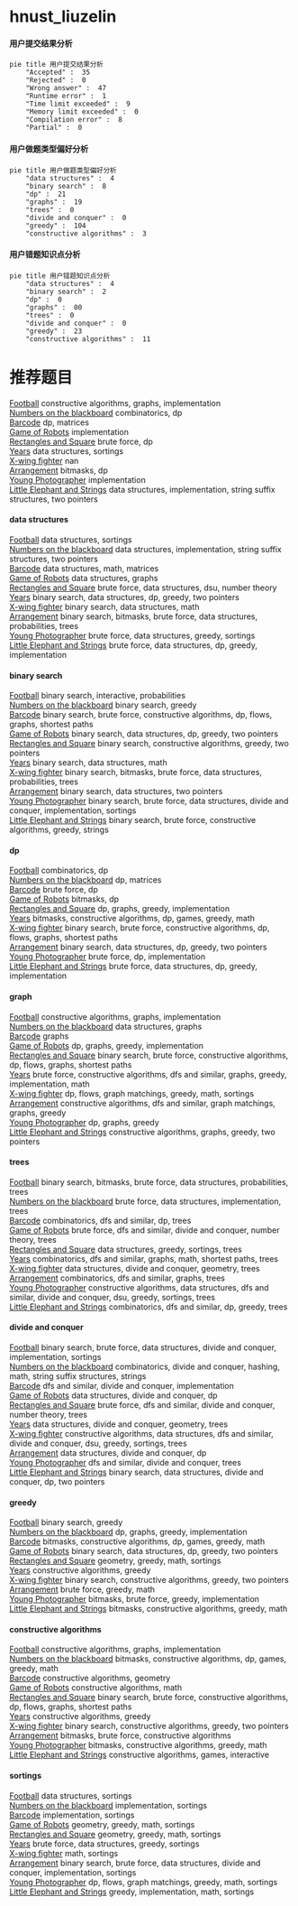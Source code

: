 # hnust_liuzelin
<!-- tabs:start -->
#### **用户提交结果分析**

```mermaid
pie title 用户提交结果分析
    "Accepted" :  35
    "Rejected" :  0
    "Wrong answer" :  47
    "Runtime error" :  1
    "Time limit exceeded" :  9
    "Memory limit exceeded" :  0
    "Compilation error" :  8
    "Partial" :  0
```
#### **用户做题类型偏好分析**

```mermaid
pie title 用户做题类型偏好分析
    "data structures" :  4
    "binary search" :  8
    "dp" :  21
    "graphs" :  19
    "trees" :  0
    "divide and conquer" :  0
    "greedy" :  104
    "constructive algorithms" :  3
```
#### **用户错题知识点分析**

```mermaid
pie title 用户错题知识点分析
    "data structures" :  4
    "binary search" :  2
    "dp" :  0
    "graphs" :  00
    "trees" :  0
    "divide and conquer" :  0
    "greedy" :  23
    "constructive algorithms" :  11
```
<!-- tabs:end -->
# 推荐题目
[Football](http://codeforces.com/problemset/problem/417/C)		constructive algorithms,
                        graphs,
                        implementation		  
[Numbers on the blackboard](http://codeforces.com/problemset/problem/878/E)		combinatorics,
                        dp		  
[Barcode](http://codeforces.com/problemset/problem/225/C)		dp,
                        matrices		  
[Game of Robots](http://codeforces.com/problemset/problem/670/B)		implementation		  
[Rectangles and Square](http://codeforces.com/problemset/problem/335/D)		brute force,
                        dp		  
[Years](http://codeforces.com/problemset/problem/1424/G)		data structures,
                        sortings		  
[X-wing fighter](http://codeforces.com/problemset/problem/1116/D3)		nan		  
[Arrangement](http://codeforces.com/problemset/problem/107/C)		bitmasks,
                        dp		  
[Young Photographer](http://codeforces.com/problemset/problem/14/B)		implementation		  
[Little Elephant and Strings](http://codeforces.com/problemset/problem/204/E)		data structures,
                        implementation,
                        string suffix structures,
                        two pointers		  
<!-- tabs:start -->
#### **data structures**
[Football](http://codeforces.com/problemset/problem/1424/G)		data structures,
                        sortings		  
[Numbers on the blackboard](http://codeforces.com/problemset/problem/204/E)		data structures,
                        implementation,
                        string suffix structures,
                        two pointers		  
[Barcode](https://codeforces.com/contest/719/problem/E)		data structures,
                        math,
                        matrices		  
[Game of Robots](http://codeforces.com/problemset/problem/878/C)		data structures,
                        graphs		  
[Rectangles and Square](http://codeforces.com/problemset/problem/920/F)		brute force,
                        data structures,
                        dsu,
                        number theory		  
[Years](http://codeforces.com/problemset/problem/1492/C)		binary search,
                        data structures,
                        dp,
                        greedy,
                        two pointers		  
[X-wing fighter](http://codeforces.com/problemset/problem/1490/G)		binary search,
                        data structures,
                        math		  
[Arrangement](http://codeforces.com/problemset/problem/1479/D)		binary search,
                        bitmasks,
                        brute force,
                        data structures,
                        probabilities,
                        trees		  
[Young Photographer](http://codeforces.com/problemset/problem/1497/A)		brute force,
                        data structures,
                        greedy,
                        sortings		  
[Little Elephant and Strings](http://codeforces.com/problemset/problem/1491/C)		brute force,
                        data structures,
                        dp,
                        greedy,
                        implementation		  
#### **binary search**
[Football](http://codeforces.com/problemset/problem/1354/G)		binary search,
                        interactive,
                        probabilities		  
[Numbers on the blackboard](http://codeforces.com/problemset/problem/1305/H)		binary search,
                        greedy		  
[Barcode](http://codeforces.com/problemset/problem/1486/E)		binary search,
                        brute force,
                        constructive algorithms,
                        dp,
                        flows,
                        graphs,
                        shortest paths		  
[Game of Robots](http://codeforces.com/problemset/problem/1492/C)		binary search,
                        data structures,
                        dp,
                        greedy,
                        two pointers		  
[Rectangles and Square](http://codeforces.com/problemset/problem/1463/D)		binary search,
                        constructive algorithms,
                        greedy,
                        two pointers		  
[Years](http://codeforces.com/problemset/problem/1490/G)		binary search,
                        data structures,
                        math		  
[X-wing fighter](http://codeforces.com/problemset/problem/1479/D)		binary search,
                        bitmasks,
                        brute force,
                        data structures,
                        probabilities,
                        trees		  
[Arrangement](http://codeforces.com/problemset/problem/1436/E)		binary search,
                        data structures,
                        two pointers		  
[Young Photographer](http://codeforces.com/problemset/problem/1461/D)		binary search,
                        brute force,
                        data structures,
                        divide and conquer,
                        implementation,
                        sortings		  
[Little Elephant and Strings](http://codeforces.com/problemset/problem/1493/C)		binary search,
                        brute force,
                        constructive algorithms,
                        greedy,
                        strings		  
#### **dp**
[Football](http://codeforces.com/problemset/problem/878/E)		combinatorics,
                        dp		  
[Numbers on the blackboard](http://codeforces.com/problemset/problem/225/C)		dp,
                        matrices		  
[Barcode](http://codeforces.com/problemset/problem/335/D)		brute force,
                        dp		  
[Game of Robots](http://codeforces.com/problemset/problem/107/C)		bitmasks,
                        dp		  
[Rectangles and Square](http://codeforces.com/problemset/problem/67/A)		dp,
                        graphs,
                        greedy,
                        implementation		  
[Years](http://codeforces.com/problemset/problem/1383/B)		bitmasks,
                        constructive algorithms,
                        dp,
                        games,
                        greedy,
                        math		  
[X-wing fighter](http://codeforces.com/problemset/problem/1486/E)		binary search,
                        brute force,
                        constructive algorithms,
                        dp,
                        flows,
                        graphs,
                        shortest paths		  
[Arrangement](http://codeforces.com/problemset/problem/1492/C)		binary search,
                        data structures,
                        dp,
                        greedy,
                        two pointers		  
[Young Photographer](https://codeforces.com/contest/1457/problem/C)		brute force,
                        dp,
                        implementation		  
[Little Elephant and Strings](http://codeforces.com/problemset/problem/1491/C)		brute force,
                        data structures,
                        dp,
                        greedy,
                        implementation		  
#### **graph**
[Football](http://codeforces.com/problemset/problem/417/C)		constructive algorithms,
                        graphs,
                        implementation		  
[Numbers on the blackboard](http://codeforces.com/problemset/problem/878/C)		data structures,
                        graphs		  
[Barcode](http://codeforces.com/problemset/problem/939/A)		graphs		  
[Game of Robots](http://codeforces.com/problemset/problem/67/A)		dp,
                        graphs,
                        greedy,
                        implementation		  
[Rectangles and Square](http://codeforces.com/problemset/problem/1486/E)		binary search,
                        brute force,
                        constructive algorithms,
                        dp,
                        flows,
                        graphs,
                        shortest paths		  
[Years](http://codeforces.com/problemset/problem/1487/C)		brute force,
                        constructive algorithms,
                        dfs and similar,
                        graphs,
                        greedy,
                        implementation,
                        math		  
[X-wing fighter](http://codeforces.com/problemset/problem/1437/C)		dp,
                        flows,
                        graph matchings,
                        greedy,
                        math,
                        sortings		  
[Arrangement](http://codeforces.com/problemset/problem/1470/D)		constructive algorithms,
                        dfs and similar,
                        graph matchings,
                        graphs,
                        greedy		  
[Young Photographer](http://codeforces.com/problemset/problem/1476/C)		dp,
                        graphs,
                        greedy		  
[Little Elephant and Strings](http://codeforces.com/problemset/problem/1304/D)		constructive algorithms,
                        graphs,
                        greedy,
                        two pointers		  
#### **trees**
[Football](http://codeforces.com/problemset/problem/1479/D)		binary search,
                        bitmasks,
                        brute force,
                        data structures,
                        probabilities,
                        trees		  
[Numbers on the blackboard](http://codeforces.com/problemset/problem/1511/C)		brute force,
                        data structures,
                        implementation,
                        trees		  
[Barcode](http://codeforces.com/problemset/problem/1499/F)		combinatorics,
                        dfs and similar,
                        dp,
                        trees		  
[Game of Robots](http://codeforces.com/problemset/problem/1491/E)		brute force,
                        dfs and similar,
                        divide and conquer,
                        number theory,
                        trees		  
[Rectangles and Square](http://codeforces.com/problemset/problem/1466/D)		data structures,
                        greedy,
                        sortings,
                        trees		  
[Years](http://codeforces.com/problemset/problem/1495/D)		combinatorics,
                        dfs and similar,
                        graphs,
                        math,
                        shortest paths,
                        trees		  
[X-wing fighter](http://codeforces.com/problemset/problem/1303/G)		data structures,
                        divide and conquer,
                        geometry,
                        trees		  
[Arrangement](http://codeforces.com/problemset/problem/1454/E)		combinatorics,
                        dfs and similar,
                        graphs,
                        trees		  
[Young Photographer](http://codeforces.com/problemset/problem/1494/D)		constructive algorithms,
                        data structures,
                        dfs and similar,
                        divide and conquer,
                        dsu,
                        greedy,
                        sortings,
                        trees		  
[Little Elephant and Strings](http://codeforces.com/problemset/problem/1292/C)		combinatorics,
                        dfs and similar,
                        dp,
                        greedy,
                        trees		  
#### **divide and conquer**
[Football](http://codeforces.com/problemset/problem/1461/D)		binary search,
                        brute force,
                        data structures,
                        divide and conquer,
                        implementation,
                        sortings		  
[Numbers on the blackboard](http://codeforces.com/problemset/problem/1466/G)		combinatorics,
                        divide and conquer,
                        hashing,
                        math,
                        string suffix structures,
                        strings		  
[Barcode](http://codeforces.com/problemset/problem/1490/D)		dfs and similar,
                        divide and conquer,
                        implementation		  
[Game of Robots](https://codeforces.com/contest/1483/problem/C)		data structures,
                        divide and conquer,
                        dp		  
[Rectangles and Square](http://codeforces.com/problemset/problem/1491/E)		brute force,
                        dfs and similar,
                        divide and conquer,
                        number theory,
                        trees		  
[Years](http://codeforces.com/problemset/problem/1303/G)		data structures,
                        divide and conquer,
                        geometry,
                        trees		  
[X-wing fighter](http://codeforces.com/problemset/problem/1494/D)		constructive algorithms,
                        data structures,
                        dfs and similar,
                        divide and conquer,
                        dsu,
                        greedy,
                        sortings,
                        trees		  
[Arrangement](http://codeforces.com/problemset/problem/1482/E)		data structures,
                        divide and conquer,
                        dp		  
[Young Photographer](http://codeforces.com/problemset/problem/566/C)		dfs and similar,
                        divide and conquer,
                        trees		  
[Little Elephant and Strings](http://codeforces.com/problemset/problem/1428/F)		binary search,
                        data structures,
                        divide and conquer,
                        dp,
                        two pointers		  
#### **greedy**
[Football](http://codeforces.com/problemset/problem/1305/H)		binary search,
                        greedy		  
[Numbers on the blackboard](http://codeforces.com/problemset/problem/67/A)		dp,
                        graphs,
                        greedy,
                        implementation		  
[Barcode](http://codeforces.com/problemset/problem/1383/B)		bitmasks,
                        constructive algorithms,
                        dp,
                        games,
                        greedy,
                        math		  
[Game of Robots](http://codeforces.com/problemset/problem/1492/C)		binary search,
                        data structures,
                        dp,
                        greedy,
                        two pointers		  
[Rectangles and Square](https://codeforces.com/contest/1496/problem/C)		geometry,
                        greedy,
                        math,
                        sortings		  
[Years](http://codeforces.com/problemset/problem/1493/A)		constructive algorithms,
                        greedy		  
[X-wing fighter](http://codeforces.com/problemset/problem/1463/D)		binary search,
                        constructive algorithms,
                        greedy,
                        two pointers		  
[Arrangement](http://codeforces.com/problemset/problem/1462/C)		brute force,
                        greedy,
                        math		  
[Young Photographer](http://codeforces.com/problemset/problem/1494/B)		bitmasks,
                        brute force,
                        greedy,
                        implementation		  
[Little Elephant and Strings](http://codeforces.com/problemset/problem/1492/D)		bitmasks,
                        constructive algorithms,
                        greedy,
                        math		  
#### **constructive algorithms**
[Football](http://codeforces.com/problemset/problem/417/C)		constructive algorithms,
                        graphs,
                        implementation		  
[Numbers on the blackboard](http://codeforces.com/problemset/problem/1383/B)		bitmasks,
                        constructive algorithms,
                        dp,
                        games,
                        greedy,
                        math		  
[Barcode](http://codeforces.com/problemset/problem/763/B)		constructive algorithms,
                        geometry		  
[Game of Robots](http://codeforces.com/problemset/problem/1497/C2)		constructive algorithms,
                        math		  
[Rectangles and Square](http://codeforces.com/problemset/problem/1486/E)		binary search,
                        brute force,
                        constructive algorithms,
                        dp,
                        flows,
                        graphs,
                        shortest paths		  
[Years](http://codeforces.com/problemset/problem/1493/A)		constructive algorithms,
                        greedy		  
[X-wing fighter](http://codeforces.com/problemset/problem/1463/D)		binary search,
                        constructive algorithms,
                        greedy,
                        two pointers		  
[Arrangement](https://codeforces.com/contest/1456/problem/B)		bitmasks,
                        brute force,
                        constructive algorithms		  
[Young Photographer](http://codeforces.com/problemset/problem/1492/D)		bitmasks,
                        constructive algorithms,
                        greedy,
                        math		  
[Little Elephant and Strings](https://codeforces.com/contest/1504/problem/D)		constructive algorithms,
                        games,
                        interactive		  
#### **sortings**
[Football](http://codeforces.com/problemset/problem/1424/G)		data structures,
                        sortings		  
[Numbers on the blackboard](http://codeforces.com/problemset/problem/811/B)		implementation,
                        sortings		  
[Barcode](http://codeforces.com/problemset/problem/1137/A)		implementation,
                        sortings		  
[Game of Robots](https://codeforces.com/contest/1496/problem/C)		geometry,
                        greedy,
                        math,
                        sortings		  
[Rectangles and Square](http://codeforces.com/problemset/problem/1495/A)		geometry,
                        greedy,
                        math,
                        sortings		  
[Years](http://codeforces.com/problemset/problem/1497/A)		brute force,
                        data structures,
                        greedy,
                        sortings		  
[X-wing fighter](http://codeforces.com/problemset/problem/1427/A)		math,
                        sortings		  
[Arrangement](http://codeforces.com/problemset/problem/1461/D)		binary search,
                        brute force,
                        data structures,
                        divide and conquer,
                        implementation,
                        sortings		  
[Young Photographer](http://codeforces.com/problemset/problem/1437/C)		dp,
                        flows,
                        graph matchings,
                        greedy,
                        math,
                        sortings		  
[Little Elephant and Strings](http://codeforces.com/problemset/problem/1473/A)		greedy,
                        implementation,
                        math,
                        sortings		  
<!-- tabs:end -->
